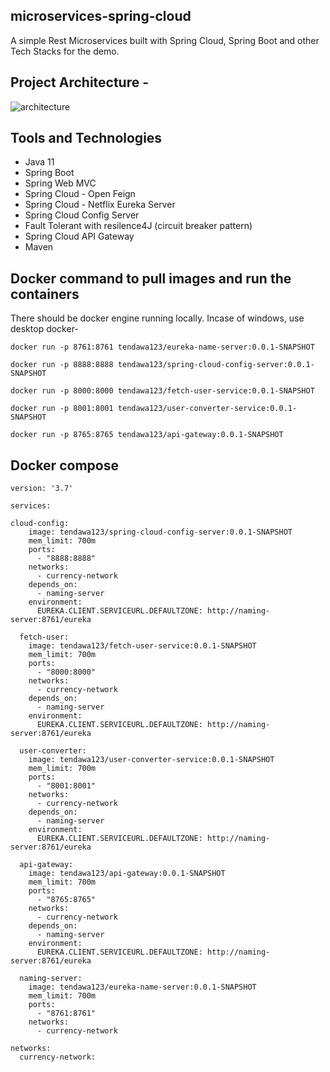 ## microservices-spring-cloud

A simple Rest Microservices built with Spring Cloud, Spring Boot and other Tech Stacks for the demo.

## Project Architecture - 

![architecture](https://user-images.githubusercontent.com/8009104/215452205-6524145c-032e-4510-b41a-17bf450b6744.png)

## Tools and Technologies

- Java 11
- Spring Boot
- Spring Web MVC
- Spring Cloud - Open Feign
- Spring Cloud - Netflix Eureka Server
- Spring Cloud Config Server
- Fault Tolerant with resilence4J (circuit breaker pattern)
- Spring Cloud API Gateway
- Maven



## Docker command to pull images and run the containers

There should be docker engine running locally. Incase of windows, use desktop docker- 

```
docker run -p 8761:8761 tendawa123/eureka-name-server:0.0.1-SNAPSHOT
```
```
docker run -p 8888:8888 tendawa123/spring-cloud-config-server:0.0.1-SNAPSHOT
```
```
docker run -p 8000:8000 tendawa123/fetch-user-service:0.0.1-SNAPSHOT
```
```
docker run -p 8001:8001 tendawa123/user-converter-service:0.0.1-SNAPSHOT
```
```
docker run -p 8765:8765 tendawa123/api-gateway:0.0.1-SNAPSHOT
```

## Docker compose 

```
version: '3.7'

services:

cloud-config:
    image: tendawa123/spring-cloud-config-server:0.0.1-SNAPSHOT
    mem_limit: 700m
    ports:
      - "8888:8888"
    networks:
      - currency-network
    depends_on:
      - naming-server
    environment:
      EUREKA.CLIENT.SERVICEURL.DEFAULTZONE: http://naming-server:8761/eureka

  fetch-user:
    image: tendawa123/fetch-user-service:0.0.1-SNAPSHOT
    mem_limit: 700m
    ports:
      - "8000:8000"
    networks:
      - currency-network
    depends_on:
      - naming-server
    environment:
      EUREKA.CLIENT.SERVICEURL.DEFAULTZONE: http://naming-server:8761/eureka

  user-converter:
    image: tendawa123/user-converter-service:0.0.1-SNAPSHOT
    mem_limit: 700m
    ports:
      - "8001:8001"
    networks:
      - currency-network
    depends_on:
      - naming-server
    environment:
      EUREKA.CLIENT.SERVICEURL.DEFAULTZONE: http://naming-server:8761/eureka

  api-gateway:
    image: tendawa123/api-gateway:0.0.1-SNAPSHOT
    mem_limit: 700m
    ports:
      - "8765:8765"
    networks:
      - currency-network
    depends_on:
      - naming-server
    environment:
      EUREKA.CLIENT.SERVICEURL.DEFAULTZONE: http://naming-server:8761/eureka

  naming-server:
    image: tendawa123/eureka-name-server:0.0.1-SNAPSHOT
    mem_limit: 700m
    ports:
      - "8761:8761"
    networks:
      - currency-network

networks:
  currency-network:

```

  
